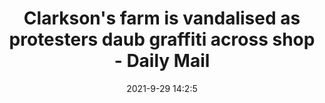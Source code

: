 ---
"title": "Clarkson's farm is vandalised as protesters daub graffiti across shop - Daily Mail"
"date": "2021-9-29 14:2:5"
"feed_name": "GOOGLENEWSDRILLING"
"feed_website": "https://news.google.com/search?q=drilling%2Bincident&hl=en-US&gl=US&ceid=US:en"
"feed_rss": "https://news.google.com/rss/search?q=drilling%2Bincident&hl=en-US&gl=US&ceid=US:en"
"link": "https://www.dailymail.co.uk/news/article-10041501/Jeremy-Clarksons-farm-vandalised-protesters-daub-Save-Turf-Save-Earth-graffiti.html"
"source": "{'href': 'https://www.dailymail.co.uk', 'title': 'Daily Mail'}"
"file": "_posts/2021-1-1-ff83e39dab7bc50eae94c647b435912522dd3756.md"
"accident": "0"
"drilling": "0"
"dead": "0"
"injured": "0"
"arrested": "0"
"where": "unknown site"
"causes": "unknown"
"place": "unknown place"
---